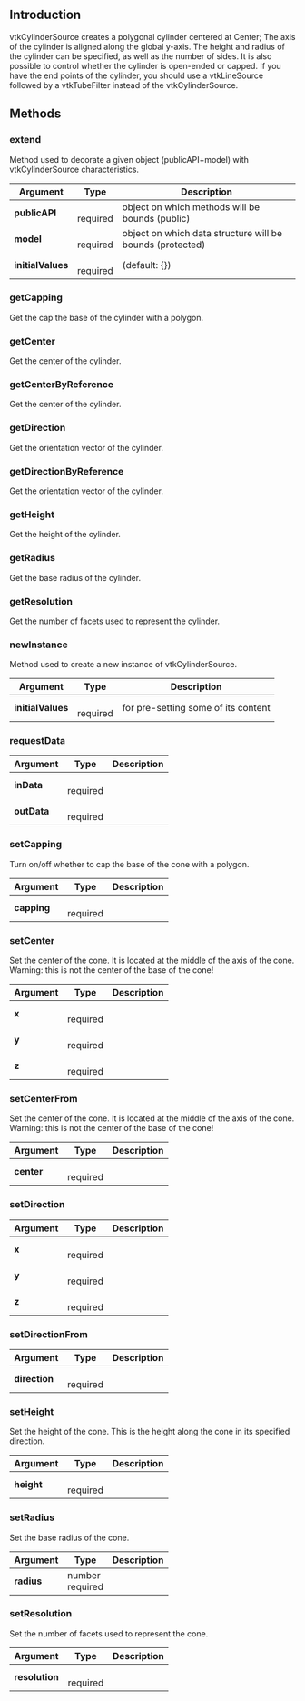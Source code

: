 ## Introduction

vtkCylinderSource creates a polygonal cylinder centered at Center;
The axis of the cylinder is aligned along the global y-axis.
The height and radius of the cylinder can be specified, as well as the number of sides.
It is also possible to control whether the cylinder is open-ended or capped.
If you have the end points of the cylinder, you should use a vtkLineSource followed by a vtkTubeFilter instead of the vtkCylinderSource.




## Methods


### extend

Method used to decorate a given object (publicAPI+model) with vtkCylinderSource characteristics.


| Argument | Type | Description |
| ------------- | ------------- | ----- |
| **publicAPI** | <span class="arg-type"></span></br></span><span class="arg-required">required</span> | object on which methods will be bounds (public) |
| **model** | <span class="arg-type"></span></br></span><span class="arg-required">required</span> | object on which data structure will be bounds (protected) |
| **initialValues** | <span class="arg-type"></span></br></span><span class="arg-required">required</span> | (default: {}) |


### getCapping

Get the cap the base of the cylinder with a polygon.



### getCenter

Get the center of the cylinder.



### getCenterByReference

Get the center of the cylinder.



### getDirection

Get the orientation vector of the cylinder.



### getDirectionByReference

Get the orientation vector of the cylinder.



### getHeight

Get the height of the cylinder.



### getRadius

Get the base radius of the cylinder.



### getResolution

Get the number of facets used to represent the cylinder.



### newInstance

Method used to create a new instance of vtkCylinderSource.


| Argument | Type | Description |
| ------------- | ------------- | ----- |
| **initialValues** | <span class="arg-type"></span></br></span><span class="arg-required">required</span> | for pre-setting some of its content |


### requestData




| Argument | Type | Description |
| ------------- | ------------- | ----- |
| **inData** | <span class="arg-type"></span></br></span><span class="arg-required">required</span> |  |
| **outData** | <span class="arg-type"></span></br></span><span class="arg-required">required</span> |  |


### setCapping

Turn on/off whether to cap the base of the cone with a polygon.


| Argument | Type | Description |
| ------------- | ------------- | ----- |
| **capping** | <span class="arg-type"></span></br></span><span class="arg-required">required</span> |  |


### setCenter

Set the center of the cone.
It is located at the middle of the axis of the cone.
Warning: this is not the center of the base of the cone!


| Argument | Type | Description |
| ------------- | ------------- | ----- |
| **x** | <span class="arg-type"></span></br></span><span class="arg-required">required</span> |  |
| **y** | <span class="arg-type"></span></br></span><span class="arg-required">required</span> |  |
| **z** | <span class="arg-type"></span></br></span><span class="arg-required">required</span> |  |


### setCenterFrom

Set the center of the cone.
It is located at the middle of the axis of the cone.
Warning: this is not the center of the base of the cone!


| Argument | Type | Description |
| ------------- | ------------- | ----- |
| **center** | <span class="arg-type"></span></br></span><span class="arg-required">required</span> |  |


### setDirection




| Argument | Type | Description |
| ------------- | ------------- | ----- |
| **x** | <span class="arg-type"></span></br></span><span class="arg-required">required</span> |  |
| **y** | <span class="arg-type"></span></br></span><span class="arg-required">required</span> |  |
| **z** | <span class="arg-type"></span></br></span><span class="arg-required">required</span> |  |


### setDirectionFrom




| Argument | Type | Description |
| ------------- | ------------- | ----- |
| **direction** | <span class="arg-type"></span></br></span><span class="arg-required">required</span> |  |


### setHeight

Set the height of the cone.
This is the height along the cone in its specified direction.


| Argument | Type | Description |
| ------------- | ------------- | ----- |
| **height** | <span class="arg-type"></span></br></span><span class="arg-required">required</span> |  |


### setRadius

Set the base radius of the cone.


| Argument | Type | Description |
| ------------- | ------------- | ----- |
| **radius** | <span class="arg-type">number</span></br></span><span class="arg-required">required</span> |  |


### setResolution

Set the number of facets used to represent the cone.


| Argument | Type | Description |
| ------------- | ------------- | ----- |
| **resolution** | <span class="arg-type"></span></br></span><span class="arg-required">required</span> |  |


